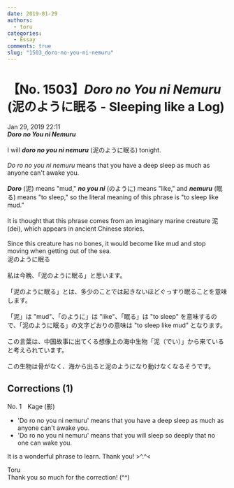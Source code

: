 ```yaml
---
date: 2019-01-29
authors:
  - toru
categories:
  - Essay
comments: true
slug: "1503_doro-no-you-ni-nemuru"
---
```


# 【No. 1503】<strong><em>Doro no You ni Nemuru</em></strong> (泥のように眠る - Sleeping like a Log)
<div class="date">Jan 29, 2019 22:11</div>
<div id="post"><div id="body_show_ori">
<strong><em>Doro no You ni Nemuru</em></strong><br/><br/>I will <strong><em>doro no you ni nemuru</em></strong> (泥のように眠る) tonight.<br/><br/><em>Do ro no you ni nemuru</em> means that you have a deep sleep as much as anyone can't awake you.<br/><br/><strong><em>Doro</em></strong> (泥) means "mud," <strong><em>no you ni</em></strong> (のように) means "like," and <strong><em>nemuru</em></strong> (眠る) means "to sleep," so the literal meaning of this phrase is "to sleep like mud."<br/><br/>It is thought that this phrase comes from an imaginary marine creature 泥 (dei), which appears in ancient Chinese stories.<br/><br/>Since this creature has no bones, it would become like mud and stop moving when getting out of the sea.
</div></div>

<!-- more -->

<div id="post_ja"><div id="body_show_mo">
泥のように眠る<br/><br/>私は今晩、「泥のように眠る」と思います。<br/><br/>「泥のように眠る」とは、多少のことでは起きないほどぐっすり眠ることを意味します。<br/><br/>「泥」は "mud"、「のように」は "like"、「眠る」は "to sleep" を意味するので、「泥のように眠る」の文字どおりの意味は "to sleep like mud" となります。<br/><br/>この言葉は、中国故事に出てくる想像上の海中生物「泥（でい）」から来ていると考えられています。<br/><br/>この生物は骨がなく、海から出ると泥のようになり動けなくなるそうです。
</div></div>

## Corrections (1)
<div id="block"><div class="first_name"> No. 1　<span class="just_name">Kage (影)</span></div><div id="block2">
<ul class="correction_field">
<li class="incorrect">'Do ro no you ni nemuru' means that you have a deep sleep as much as anyone can't awake you.</li>
<li class="corrected correct">
'Do ro no you ni nemuru' means that you <span class="f_blue">will</span> <span class="f_blue">sleep so deeply that no one can</span> wake you.
</li>
</ul>
<p class="comment_small">
 It is a wonderful phrase to learn. Thank you! &gt;^.^&lt;
</p>

</div><div class="name"><span class="just_name">Toru</span><br>
Thank you so much for the correction! (^^)
</div>
</div>
